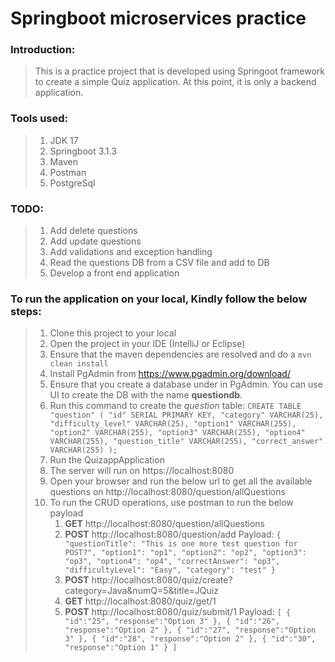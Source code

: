 # Springboot microservices practice
### Introduction:
> This is a practice project that is developed using Springoot framework to create a simple Quiz application. At this point, it is only a backend application.
### Tools used:
>1. JDK 17
>2. Springboot 3.1.3
>3. Maven
>4. Postman
>5. PostgreSql 

### TODO:
>1. Add delete questions 
>2. Add update questions 
>3. Add validations and exception handling 
>4. Read the questions DB from a CSV file and add to DB
>4. Develop a front end application

### To run the application on your local, Kindly follow the below steps:
>1. Clone this project to your local
>2. Open the project in your IDE (IntelliJ or Eclipse)
>3. Ensure that the maven dependencies are resolved and do a ```mvn clean install```
>4. Install PgAdmin from https://www.pgadmin.org/download/
>5. Ensure that you create a database under in PgAdmin. You can use UI to create the DB with the name **questiondb**.
>   1.  Run this command to create the _question_ table:
    ```CREATE TABLE "question" (
    "id" SERIAL PRIMARY KEY,
    "category" VARCHAR(25),
    "difficulty_level" VARCHAR(25),
    "option1" VARCHAR(255),
    "option2" VARCHAR(255),
    "option3" VARCHAR(255),
    "option4" VARCHAR(255),
    "question_title" VARCHAR(255),
    "correct_answer" VARCHAR(255)
    );```
>6. Run the QuizappApplication 
>   1. The server will run on https://localhost:8080
>   2. Open your browser and run the below url to get all the available questions on http://localhost:8080/question/allQuestions
>   3. To run the CRUD operations, use postman to run the below payload 
>      1. **GET** http://localhost:8080/question/allQuestions
>      2. **POST** http://localhost:8080/question/add
>         Payload:
       ```{
          "questionTitle": "This is one more test question for POST?",
          "option1": "op1",
          "option2": "op2",
          "option3": "op3",
          "option4": "op4",
          "correctAnswer": "op3",
          "difficultyLevel": "Easy",
          "category": "test"
          }
       ```
 >      3. **POST** http://localhost:8080/quiz/create?category=Java&numQ=5&title=JQuiz
 >      4. **GET** http://localhost:8080/quiz/get/1
 >      5. **POST** http://localhost:8080/quiz/submit/1
 >      Payload: ```[
       {
       "id":"25",
       "response":"Option 3"
       },
       {
       "id":"26",
       "response":"Option 2"
       },
       {
       "id":"27",
       "response":"Option 3"
       },
       {
       "id":"28",
       "response":"Option 2"
       },
       {
       "id":"30",
       "response":"Option 1"
       }
]```